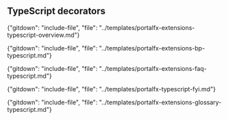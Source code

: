 ## TypeScript decorators 

 {"gitdown": "include-file", "file": "../templates/portalfx-extensions-typescript-overview.md"}




{"gitdown": "include-file", "file": "../templates/portalfx-extensions-bp-typescript.md"}

{"gitdown": "include-file", "file": "../templates/portalfx-extensions-faq-typescript.md"}

{"gitdown": "include-file", "file": "../templates/portalfx-typescript-fyi.md"}

{"gitdown": "include-file", "file": "../templates/portalfx-extensions-glossary-typescript.md"}
